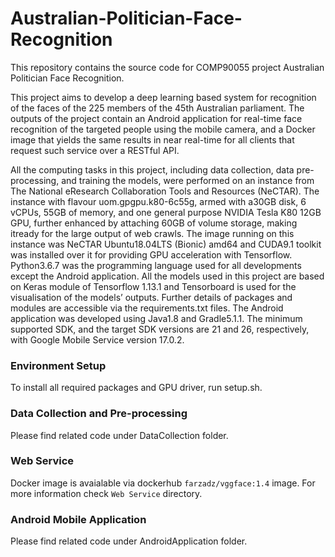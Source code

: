 # Australian-Politician-Face-Recognition

This repository contains the source code for COMP90055 project Australian Politician Face Recognition.

This project aims to develop a deep learning based system for recognition of the faces of the 225 members of the 45th Australian parliament. The outputs of the project contain an Android application for real-time face recognition of the targeted people using the mobile camera, and a Docker image that yields the same results in near real-time for all clients that request such service over a RESTful API. 




All the computing tasks in this project, including data collection, data pre-processing, and training the models, were performed on an instance from The National eResearch Collaboration Tools and Resources (NeCTAR). The instance with flavour uom.gpgpu.k80-6c55g, armed with a30GB disk, 6 vCPUs, 55GB of memory, and one general purpose NVIDIA Tesla K80 12GB GPU, further enhanced by attaching 60GB of volume storage, making itready for the large output of web crawls. The image running on this instance was NeCTAR Ubuntu18.04LTS (Bionic) amd64 and CUDA9.1 toolkit was installed over it for providing GPU acceleration with Tensorflow. Python3.6.7 was the programming language used for all developments except the Android application. All the models used in this project are based on Keras module of Tensorflow 1.13.1 and Tensorboard is used for the visualisation of the models’ outputs. Further details of packages and modules are accessible via the requirements.txt files. The Android application was developed using Java1.8 and Gradle5.1.1. The minimum supported SDK, and the target SDK versions are 21 and 26, respectively, with Google Mobile Service version 17.0.2.
### Environment Setup

To install all required packages and GPU driver, run setup.sh.

### Data Collection and Pre-processing

Please find related code under DataCollection folder.

### Web Service

Docker image is avaialable via dockerhub `farzadz/vggface:1.4` image. For more information check `Web Service` directory.

### Android Mobile Application

Please find related code under AndroidApplication folder.

